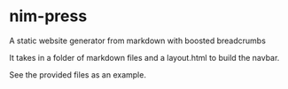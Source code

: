 # nim-press

A static website generator from markdown with boosted breadcrumbs

It takes in a folder of markdown files and a layout.html to build the navbar.

See the provided files as an example.
